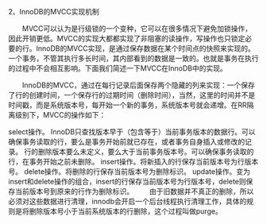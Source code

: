 2、InnoDB的MVCC实现机制

　　MVCC可以认为是行级锁的一个变种，它可以在很多情况下避免加锁操作，因此开销更低。MVCC的实现大都都实现了非阻塞的读操作，写操作也只锁定必要的行。InnoDB的MVCC实现，是通过保存数据在某个时间点的快照来实现的。一个事务，不管其执行多长时间，其内部看到的数据是一致的。也就是事务在执行的过程中不会相互影响。下面我们简述一下MVCC在InnoDB中的实现。

　　InnoDB的MVCC，通过在每行记录后面保存两个隐藏的列来实现：一个保存了行的创建时间，一个保存行的过期时间（删除时间），当然，这里的时间并不是时间戳，而是系统版本号，每开始一个新的事务，系统版本号就会递增。在RR隔离级别下，MVCC的操作如下：

select操作。
InnoDB只查找版本早于（包含等于）当前事务版本的数据行。可以确保事务读取的行，要么是事务开始前就已存在，或者事务自身插入或修改的记录。
行的删除版本要么未定义，要么大于当前事务版本号。可以确保事务读取的行，在事务开始之前未删除。
insert操作。将新插入的行保存当前版本号为行版本号。
delete操作。将删除的行保存当前版本号为删除标识。
update操作。变为insert和delete操作的组合，insert的行保存当前版本号为行版本号，delete则保存当前版本号到原来的行作为删除标识。
　　由于旧数据并不真正的删除，所以必须对这些数据进行清理，innodb会开启一个后台线程执行清理工作，具体的规则是将删除版本号小于当前系统版本的行删除，这个过程叫做purge。
